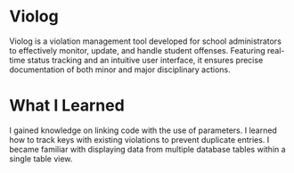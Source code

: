 # Violog
Violog is a violation management tool developed for school administrators to effectively monitor, update, and handle student offenses. Featuring real-time status tracking and an intuitive user interface, it ensures precise documentation of both minor and major disciplinary actions.

# What I Learned
I gained knowledge on linking code with the use of parameters.
I learned how to track keys with existing violations to prevent duplicate entries.
I became familiar with displaying data from multiple database tables within a single table view.
